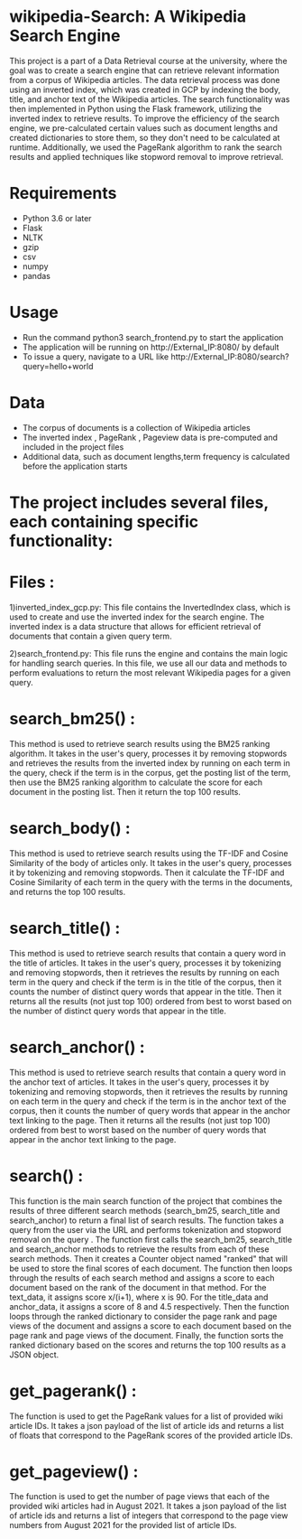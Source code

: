 # wikipedia-Search: A Wikipedia Search Engine

This project is a part of a Data Retrieval course at the university, where the goal was to create a search engine that can retrieve relevant information from a corpus of Wikipedia articles. The data retrieval process was done using an inverted index, which was created in GCP by indexing the body, title, and anchor text of the Wikipedia articles. The search functionality was then implemented in Python using the Flask framework, utilizing the inverted index to retrieve results. To improve the efficiency of the search engine, we pre-calculated certain values such as document lengths and created dictionaries to store them, so they don't need to be calculated at runtime. Additionally, we used the PageRank algorithm to rank the search results and applied techniques like stopword removal to improve retrieval.

# Requirements
* Python 3.6 or later
* Flask
* NLTK
* gzip
* csv
* numpy
* pandas

# Usage
* Run the command python3 search_frontend.py to start the application
* The application will be running on http://External_IP:8080/ by default
* To issue a query, navigate to a URL like http://External_IP:8080/search?query=hello+world

# Data
* The corpus of documents is a collection of Wikipedia articles
* The inverted index , PageRank , Pageview data is pre-computed and included in the project files
* Additional data, such as document lengths,term frequency  is calculated before the application starts

# The project includes several files, each containing specific functionality:

# Files :

1)inverted_index_gcp.py: This file contains the InvertedIndex class, which is used to create and use the inverted index for the search engine. The inverted index is a data structure that allows for efficient retrieval of documents that contain a given query term.

2)search_frontend.py: This file runs the engine and contains the main logic for handling search queries. In this file, we use all our data and methods to perform evaluations to return the most relevant Wikipedia pages for a given query.



# search_bm25() :
This method is used to retrieve search results using the BM25 ranking algorithm. It takes in the user's query, processes it by removing stopwords and retrieves the results from the inverted index by running on each term in the query, check if the term is in the corpus, get the posting list of the term, then use the BM25 ranking algorithm to calculate the score for each document in the posting list. Then it return the top 100 results.

# search_body() :
This method is used to retrieve search results using the TF-IDF and Cosine Similarity of the body of articles only. It takes in the user's query, processes it by tokenizing and removing stopwords. Then it calculate the TF-IDF and Cosine Similarity of each term in the query with the terms in the documents, and returns the top 100 results.

# search_title() :
This method is used to retrieve search results that contain a query word in the title of articles. It takes in the user's query, processes it by tokenizing and removing stopwords, then it retrieves the results by running on each term in the query and check if the term is in the title of the corpus, then it counts the number of distinct query words that appear in the title. Then it returns all the results (not just top 100) ordered from best to worst based on the number of distinct query words that appear in the title.

# search_anchor() :
This method is used to retrieve search results that contain a query word in the anchor text of articles. It takes in the user's query, processes it by tokenizing and removing stopwords, then it retrieves the results by running on each term in the query and check if the term is in the anchor text of the corpus, then it counts the number of query words that appear in the anchor text linking to the page. Then it returns all the results (not just top 100) ordered from best to worst based on the number of query words that appear in the anchor text linking to the page.

# search() :
This function is the main search function of the project that combines the results of three different search methods (search_bm25, search_title and search_anchor) to return a final list of search results. The function takes a query from the user via the URL and performs tokenization and stopword removal on the query . 
The function first calls the search_bm25, search_title and search_anchor methods to retrieve the results from each of these search methods. Then it creates a Counter object named "ranked" that will be used to store the final scores of each document.
The function then loops through the results of each search method and assigns a score to each document based on the rank of the document in that method. For the text_data, it assigns score x/(i+1), where x is 90. For the title_data and anchor_data, it assigns a score of 8 and 4.5 respectively.
Then the function loops through the ranked dictionary to consider the page rank and page views of the document and assigns a score to each document based on the page rank and page views of the document.
Finally, the function sorts the ranked dictionary based on the scores and returns the top 100 results as a JSON object.

# get_pagerank() :
The function is used to get the PageRank values for a list of provided wiki article IDs. It takes a json payload of the list of article ids and returns a list of floats that correspond to the PageRank scores of the provided article IDs.
 
 # get_pageview() :
The function is used to get the number of page views that each of the provided wiki articles had in August 2021. It takes a json payload of the list of article ids and returns a list of integers that correspond to the page view numbers from August 2021 for the provided list of article IDs.


